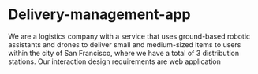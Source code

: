 # Delivery-management-app
We are a logistics company with a service that uses ground-based robotic assistants and drones to deliver small and medium-sized items to users within the city of San Francisco, where we have a total of 3 distribution stations. Our interaction design requirements are web application
